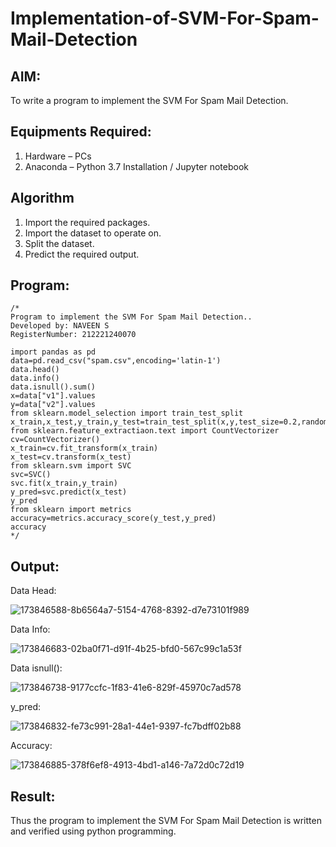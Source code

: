 # Implementation-of-SVM-For-Spam-Mail-Detection

## AIM:
To write a program to implement the SVM For Spam Mail Detection.

## Equipments Required:
1. Hardware – PCs
2. Anaconda – Python 3.7 Installation / Jupyter notebook

## Algorithm
1.  Import the required packages.
2.  Import the dataset to operate on.
3.  Split the dataset.
4. Predict the required output.

## Program:
```
/*
Program to implement the SVM For Spam Mail Detection..
Developed by: NAVEEN S
RegisterNumber: 212221240070

import pandas as pd
data=pd.read_csv("spam.csv",encoding='latin-1')
data.head()
data.info()
data.isnull().sum()
x=data["v1"].values
y=data["v2"].values
from sklearn.model_selection import train_test_split
x_train,x_test,y_train,y_test=train_test_split(x,y,test_size=0.2,random_state=0)
from sklearn.feature_extractiaon.text import CountVectorizer
cv=CountVectorizer()
x_train=cv.fit_transform(x_train)
x_test=cv.transform(x_test)
from sklearn.svm import SVC
svc=SVC()
svc.fit(x_train,y_train)
y_pred=svc.predict(x_test)
y_pred
from sklearn import metrics
accuracy=metrics.accuracy_score(y_test,y_pred)
accuracy 
*/
```

## Output:

Data Head:

![173846588-8b6564a7-5154-4768-8392-d7e73101f989](https://github.com/Naveensrinivasan07/Implementation-of-SVM-For-Spam-Mail-Detection/assets/119475891/98cf9f3c-90e5-41e5-8084-437f8a7a9540)

Data Info:

![173846683-02ba0f71-d91f-4b25-bfd0-567c99c1a53f](https://github.com/Naveensrinivasan07/Implementation-of-SVM-For-Spam-Mail-Detection/assets/119475891/2a7fe9fe-467e-49d0-b290-00aaeb796c83)

Data isnull():

![173846738-9177ccfc-1f83-41e6-829f-45970c7ad578](https://github.com/Naveensrinivasan07/Implementation-of-SVM-For-Spam-Mail-Detection/assets/119475891/9a6b632d-fdae-41a1-a5cd-d9417422c871)

y_pred:

![173846832-fe73c991-28a1-44e1-9397-fc7bdff02b88](https://github.com/Naveensrinivasan07/Implementation-of-SVM-For-Spam-Mail-Detection/assets/119475891/dab0af6d-6757-4713-a501-47c1f173d523)

Accuracy:

![173846885-378f6ef8-4913-4bd1-a146-7a72d0c72d19](https://github.com/Naveensrinivasan07/Implementation-of-SVM-For-Spam-Mail-Detection/assets/119475891/407969be-056e-4b50-98d8-c070f1265ba4)



## Result:
Thus the program to implement the SVM For Spam Mail Detection is written and verified using python programming.
